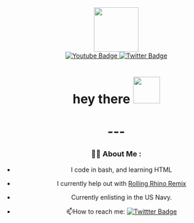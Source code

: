 <div id="header" align="center">
  <img src="https://thumbs.gfycat.com/EachFatEchidna.webp" width="100"/>
</div>
<div id="badges" align="center">
  <a href="https://youtube.com/c/x4x5_gaming_and_more">
    <img src="https://img.shields.io/badge/YouTube-red?style=for-the-badge&logo=youtube&logoColor=white" alt="Youtube Badge"/>
  </a>
  <a href="https://twitter.com/GDX4X5">
    <img src="https://img.shields.io/badge/Twitter-blue?style=for-the-badge&logo=twitter&logoColor=white" alt="Twitter Badge"/>
  </a>
</div>
<div id="view" align="center">
  <img src="https://komarev.com/ghpvc/?username=X4X5&style=flat-square&color=blue" alt=""/>
  <h1>
  hey there
  <img src="https://tinyurl.com/y4ky2mzv" width="60px"/>
<h1>
---

### :woman_technologist: About Me :
  
- I code in bash, and learning HTML
  
- I currently help out with [Rolling Rhino Remix](https://github.com/rollingrhinoremix)

- Currently enlisting in the US Navy.

- :mailbox:How to reach me: [![Twittter Badge](https://img.shields.io/badge/Twitter-blue?style=for-the-badge&logo=twitter&logoColor=white)](https://twitter.com/GDX4X5)
